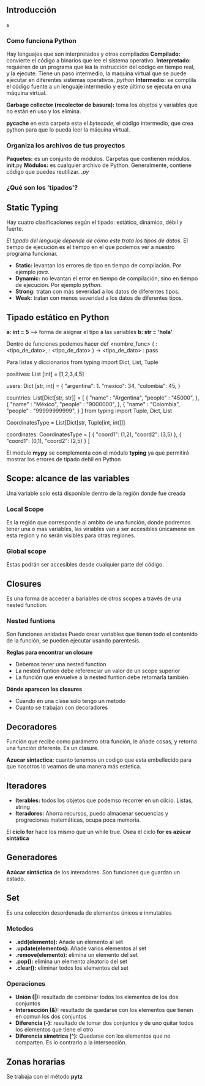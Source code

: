 ## Introducción
s
### Como funciona Python
Hay lenguajes que son interpretados y otros compilados
**Compilado:** convierte el código a binarios que lee el sistema operativo.
**Interpretado:** requieren de un programa que lea la instrucción del código en tiempo real, y la ejecute. Tiene un paso intermedio, la maquina virtual que se puede ejecutar en diferentes sistemas operativos. *python*
**Intermedio:** se complila el código fuente a un lenguaje intermedio y este último se ejecuta en una máquina virtual.

**Garbage collector (recolector de basura):** toma los objetos y variables que no están en uso y los elimina.

**__pycache__** en esta carpeta esta el *bytecode*, el código intermedio, que crea python para que lo pueda leer la máquina virtual.

### Organiza los archivos de tus proyectos
**Paquetes:** es un conjunto de módulos. Carpetas que contienen módulos. __init__.py
**Módulos:** es cualquier archivo de Python. Generalmente, contiene código que puedes reutilizar. *.py*

### ¿Qué son los 'tipados'?
## Static Typing
Hay cuatro clasificaciones según el tipado: estático, dinámico, débil y fuerte.

*El tipado del lenguaje depende de cómo este trata los tipos de datos.* El tiempo de ejecución es el tiempo en el que podemos ver a nuestro programa funcionar.

* **Static:** levantan los errores de tipo en tiempo de compilación. Por ejemplo *java*.
* **Dynamic:** no levantan el error en tiempo de compilación, sino en tiempo de ejecución. Por ejemplo *python*.
* **Strong:** tratan con más severidad a los datos de diferentes tipos.
* **Weak:** tratan con menos severidad a los datos de diferentes tipos.

## Tipado estático en Python
**a: int = 5** --> forma de asignar el tipo a las variables
**b: str = 'hola'**

Dentro de funciones podemos hacer 
def <nombre_func> ( <parametro1> : <tipo_de_dato>, <parametro2> : <tipo_de_dato> ) ->  <tipo_de_dato> :
	pass


Para listas y diccionarios
from typing import Dict, List, Tuple

positives: List [int] = [1,2,3,4,5]

users: Dict [str, int] = {
	"argentina": 1.
	"mexico": 34,
	"colombia": 45,
}

countries: List[Dict[str, str]] = [
	{
		"name" : "Argentina",
		"people" : "45000",
	},
	{
		"name" : "México",
		"people" : "9000000",
	},
	{
		"name" : "Colombia",
		"people" : "99999999999",
	}
]
from typing import Tuple, Dict, List

CoordinatesType = List[Dict[str, Tuple[int, int]]]

coordinates: CoordinatesType = [
	{
		"coord1": (1,2),
		"coord2": (3,5)
	},
	{
		"coord1": (0,1),
		"coord2": (2,5)
	}
]

El modulo **mypy** se complementa con el módulo **typing** ya que permitirá mostrar los errores de tipado debil en Python

## Scope: alcance de las variables
Una variable solo está disponible dentro de la región donde fue creada

### Local Scope
Es la región que corresponde al ambito de una función, donde podremos tener una o mas variables, las viriables van a ser accesibles únicamene en esta region y no serán visibles para otras regiones.

### Global scope
Estas podrán ser accesibles desde cualquier parte del código.

## Closures
Es una forma de acceder a bariables de otros scopes a través de una nested function.
### Nested funtions 
Son funciones anidadas
Puedo crear variables que tienen todo el contenido de la función, se pueden ejecutar usando parentesis.

**Reglas para encontrar un closure**
* Debemos tener una nested function
* La nested funtion debe referenciar un valor de un scope superior 
* La función que envuelve a la nested funtion debe retornarla también.

**Dónde aparecen los closures**
- Cuando en una clase solo tengo un metodo
- Cuanto se trabajan con decoradores

## Decoradores
Función que recibe como parámetro otra función, le añade cosas, y retorna una función diferente. Es un clasure.

**Azucar sintactica:** cuanto tenemos un codigo que esta embellecido para que nosotros lo veamos de una manera más estetica. 

## Iteradores
* **Iterables:** todos los objetos que podemso recorrer en un cilcio. Listas, string
* **Iteradores:** Ahorra recursos, puedo almacenar secuencias y progreciones matemáticas, ocupa poca memoria.  

El **ciclo for** hace los mismo que un while true. Osea el ciclo **for es azúcar sintática**
 

## Generadores
**Azúcar sintáctica** de los interadores. Son funciones que guardan un estado.

## Set
Es una colección desordenada de elementos únicos e inmutables

### Metodos
* **.add(elemento):** Añade un elemento al set
* **.update(elementos):** Añade varios elementos al set
* **.remove(elemento):** elimina un elemento del set
* **.pop():** elimina un elemento aleatorio del set
* **.clear():** eliminar todos los elementos del set

### Operaciones
* **Unión (|):** resultado de combinar todos los elementos de los dos conjuntos
* **Intersección (&):** resultado de quedarse con los elementos que tienen en comun los dos conjuntos
* **Diferencia (-):** resultado de tomar dos conjuntos y de uno quitar todos los elementos que tiene el otro
* **Diferencia simetrica (^):** Quedarse con los elementos que no comparten. Es lo contrario a la intersección.

## Zonas horarias
Se trabaja con el método **pytz**
